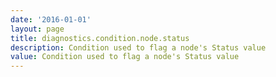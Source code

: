 ```yaml
---
date: '2016-01-01'
layout: page
title: diagnostics.condition.node.status
description: Condition used to flag a node's Status value
value: Condition used to flag a node's Status value
---
```

